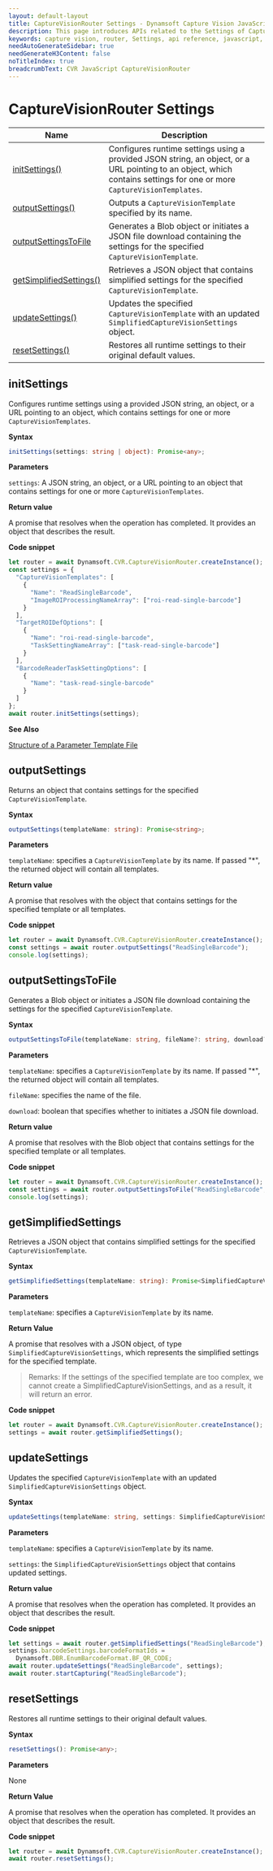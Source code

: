 ```yaml
---
layout: default-layout
title: CaptureVisionRouter Settings - Dynamsoft Capture Vision JavaScript Edition API
description: This page introduces APIs related to the Settings of CaptureVisionRouter of Dynamsoft Capture Vision JavaScript Edition.
keywords: capture vision, router, Settings, api reference, javascript, js
needAutoGenerateSidebar: true
needGenerateH3Content: false
noTitleIndex: true
breadcrumbText: CVR JavaScript CaptureVisionRouter
---
```


# CaptureVisionRouter Settings

| Name                                              | Description                                                                                                                                                            |
| ------------------------------------------------- | ---------------------------------------------------------------------------------------------------------------------------------------------------------------------- |
| [initSettings()](#initsettings)                   | Configures runtime settings using a provided JSON string, an object, or a URL pointing to an object, which contains settings for one or more `CaptureVisionTemplates`. |
| [outputSettings()](#outputsettings)               | Outputs a `CaptureVisionTemplate` specified by its name.                                                                                                               |
| [outputSettingsToFile](#outputsettingstofile)     | Generates a Blob object or initiates a JSON file download containing the settings for the specified `CaptureVisionTemplate`.                                           |
| [getSimplifiedSettings()](#getsimplifiedsettings) | Retrieves a JSON object that contains simplified settings for the specified `CaptureVisionTemplate`.                                                                   |
| [updateSettings()](#updatesettings)               | Updates the specified `CaptureVisionTemplate` with an updated `SimplifiedCaptureVisionSettings` object.                                                                |
| [resetSettings()](#resetsettings)                 | Restores all runtime settings to their original default values.                                                                                                        |


## initSettings

Configures runtime settings using a provided JSON string, an object, or a URL pointing to an object, which contains settings for one or more `CaptureVisionTemplates`.

**Syntax**

```typescript
initSettings(settings: string | object): Promise<any>;
```

**Parameters**

`settings`: A JSON string, an object, or a URL pointing to an object that contains settings for one or more `CaptureVisionTemplates`.

**Return value**

A promise that resolves when the operation has completed. It provides an object that describes the result.

**Code snippet**

```javascript
let router = await Dynamsoft.CVR.CaptureVisionRouter.createInstance();
const settings = {
  "CaptureVisionTemplates": [
    {
      "Name": "ReadSingleBarcode",
      "ImageROIProcessingNameArray": ["roi-read-single-barcode"]
    }
  ],
  "TargetROIDefOptions": [
    {
      "Name": "roi-read-single-barcode",
      "TaskSettingNameArray": ["task-read-single-barcode"]
    }
  ],
  "BarcodeReaderTaskSettingOptions": [
    {
      "Name": "task-read-single-barcode"
    }
  ]
};
await router.initSettings(settings);
```

**See Also**

[Structure of a Parameter Template File](https://www.dynamsoft.com/capture-vision/docs/core/parameters/file/index.html#structure-of-a-parameter-template-file)

## outputSettings

Returns an object that contains settings for the specified `CaptureVisionTemplate`.

**Syntax**

```typescript
outputSettings(templateName: string): Promise<string>;
```

**Parameters**

`templateName`: specifies a `CaptureVisionTemplate` by its name. If passed "*", the returned object will contain all templates.

**Return value**

A promise that resolves with the object that contains settings for the specified template or all templates.

**Code snippet**

```javascript
let router = await Dynamsoft.CVR.CaptureVisionRouter.createInstance();
const settings = await router.outputSettings("ReadSingleBarcode");
console.log(settings);
```

## outputSettingsToFile

Generates a Blob object or initiates a JSON file download containing the settings for the specified `CaptureVisionTemplate`.

**Syntax**

```typescript
outputSettingsToFile(templateName: string, fileName?: string, download?: boolean): Promise<Blob>;
```

**Parameters**

`templateName`: specifies a `CaptureVisionTemplate` by its name. If passed "*", the returned object will contain all templates.

`fileName`: specifies the name of the file.

`download`: boolean that specifies whether to initiates a JSON file download.

**Return value**

A promise that resolves with the Blob object that contains settings for the specified template or all templates.

**Code snippet**

```javascript
let router = await Dynamsoft.CVR.CaptureVisionRouter.createInstance();
const settings = await router.outputSettingsToFile("ReadSingleBarcode", "read-single-file", true);
console.log(settings);
```

## getSimplifiedSettings

Retrieves a JSON object that contains simplified settings for the specified `CaptureVisionTemplate`.

**Syntax**

```typescript
getSimplifiedSettings(templateName: string): Promise<SimplifiedCaptureVisionSettings>;
```

**Parameters**

`templateName`: specifies a `CaptureVisionTemplate` by its name.

**Return Value**

A promise that resolves with a JSON object, of type `SimplifiedCaptureVisionSettings`, which represents the simplified settings for the specified template.

> Remarks: If the settings of the specified template are too complex, we cannot create a SimplifiedCaptureVisionSettings, and as a result, it will return an error.

**Code snippet**

```javascript
let router = await Dynamsoft.CVR.CaptureVisionRouter.createInstance();
settings = await router.getSimplifiedSettings();
```

## updateSettings

Updates the specified `CaptureVisionTemplate` with an updated `SimplifiedCaptureVisionSettings` object.

**Syntax**

```typescript
updateSettings(templateName: string, settings: SimplifiedCaptureVisionSettings): Promise<any>;
```

**Parameters**

`templateName`: specifies a `CaptureVisionTemplate` by its name.

`settings`: the `SimplifiedCaptureVisionSettings` object that contains updated settings.

**Return value**

A promise that resolves when the operation has completed. It provides an object that describes the result.

**Code snippet**

```javascript
let settings = await router.getSimplifiedSettings("ReadSingleBarcode");
settings.barcodeSettings.barcodeFormatIds =
  Dynamsoft.DBR.EnumBarcodeFormat.BF_QR_CODE;
await router.updateSettings("ReadSingleBarcode", settings);
await router.startCapturing("ReadSingleBarcode");
```

## resetSettings

Restores all runtime settings to their original default values.

**Syntax**

```typescript
resetSettings(): Promise<any>;
```

**Parameters**

None

**Return Value**

A promise that resolves when the operation has completed. It provides an object that describes the result.

**Code snippet**

```javascript
let router = await Dynamsoft.CVR.CaptureVisionRouter.createInstance();
await router.resetSettings();
```
